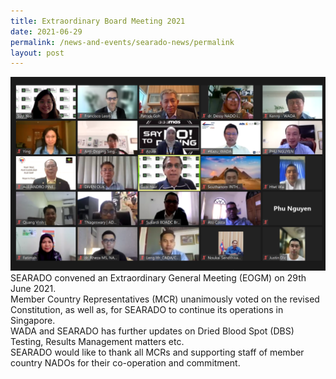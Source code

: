 ```yaml
---
title: Extraordinary Board Meeting 2021
date: 2021-06-29
permalink: /news-and-events/searado-news/permalink
layout: post
---
```

![Alt text for image on Isomer site](/images/2021-06-29.png)
SEARADO convened an Extraordinary General Meeting (EOGM) on 29th June 2021. <br>Member Country Representatives (MCR) unanimously voted on the revised Constitution, as well as, for SEARADO to continue its operations in Singapore. <br>WADA and SEARADO has further updates on Dried Blood Spot (DBS) Testing, Results Management matters etc. <br>SEARADO would like to thank all MCRs and supporting staff of member country NADOs for their co-operation and commitment.